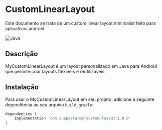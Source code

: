 # CustomLinearLayout

Este documento se trata de um custom linear layout minimalist feito para aplicativos android

![Java](https://img.shields.io/badge/language-Java-blue.svg)

## Descrição

MyCustomLinearLayout é um layout personalizado em Java para Android que permite criar layouts flexíveis e reutilizáveis.

## Instalação

Para usar o MyCustomLinearLayout em seu projeto, adicione a seguinte dependência ao seu arquivo `build.gradle`:

```groovy
dependencies {
    implementation 'com.suapasta:my-custom-layout:1.0.0'
}
